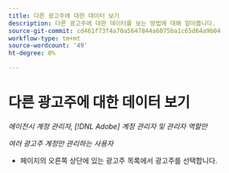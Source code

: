 ```yaml
---
title: 다른 광고주에 대한 데이터 보기
description: 다른 광고주에 대한 데이터를 보는 방법에 대해 알아봅니다.
source-git-commit: cd461f73f4a70a5647844a6075ba1c65d64a9b04
workflow-type: tm+mt
source-wordcount: '49'
ht-degree: 0%

---
```


# 다른 광고주에 대한 데이터 보기

*에이전시 계정 관리자, [!DNL Adobe] 계정 관리자 및 관리자 역할만*

*여러 광고주 계정만 관리하는 사용자*

* 페이지의 오른쪽 상단에 있는 광고주 목록에서 광고주를 선택합니다.
